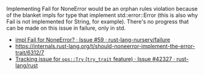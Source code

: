 Implementing Fail for NoneError would be an orphan rules violation because of the blanket impls for type that implement std::error::Error (this is also why Fail is not implemented for String, for example). There's no progress that can be made on this issue in failure, only in std.

- [impl Fail for NoneError? · Issue #59 · rust-lang-nursery/failure](https://github.com/rust-lang-nursery/failure/issues/59)
- https://internals.rust-lang.org/t/should-noneerror-implement-the-error-trait/6312/7
- [Tracking issue for `ops::Try` (`try_trait` feature) · Issue #42327 · rust-lang/rust](https://github.com/rust-lang/rust/issues/42327#issuecomment-366840247)

